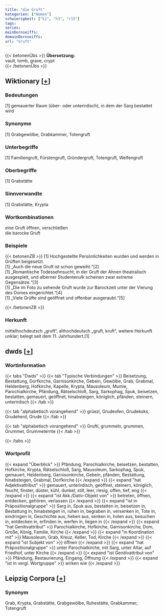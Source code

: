 ```yaml
---
title: "die Gruft"
kategorien: ["Nomen"]
schwierigkeit: ["k1", "h3", "r15"]
tags:
series:
mainDornseiffs:
domainDornseiffs:
url: "Gruft"
---
```


{{< betonenÜbs >}}
**Übersetzung:**  
vault, tomb, grave, crypt  
{{< /betonenÜbs >}}

## Wiktionary [[+](https://de.wiktionary.org/wiki/Gruft)]

### Bedeutungen
[1] gemauerter Raum (über- oder unterirdisch), in dem der Sarg bestattet wird  

### Synonyme
[1] Grabgewölbe, Grabkammer, Totengruft  

### Unterbegriffe
[1] Familiengruft, Fürstengruft, Gründergruft, Totengruft, Welfengruft  

### Oberbegriffe
[1] Grabstätte  

### Sinnverwandte
[1] Grabstätte, Krypta  

### Wortkombinationen
eine Gruft öffnen, verschließen  
die barocke Gruft  

### Beispiele
{{< betonenZB >}}
[1] Hochgestellte Persönlichkeiten wurden und werden in Grüften beigesetzt.  
[1] „Auch die neue Gruft ist schon geweiht.“[2]  
[1] „Romantische Todessehnsucht, in der Gruft der Ahnen theatralisch ausgespielt, und alberner Studentenulk scheinen zwar extreme Gegensätze.“[3]  
[1] „Die im Foto zu sehende Gruft wurde zur Barockzeit unter der Vierung des Domes eingerichtet.“[4]  
[1] „Viele Grüfte sind geöffnet und offenbar ausgeraubt.“[5]  

{{< /betonenZB >}}
### Herkunft
mittelhochdeutsch „gruft“, althochdeutsch „gruft, kruft“, weitere Herkunft unklar; belegt seit dem 11. Jahrhundert.[1]  



## dwds [[+](https://www.dwds.de/wb/Gruft)]

### Wortinformation
{{< tabs "Dwds" >}}
{{< tab "Typische Verbindungen" >}}
Beisetzung, Bestattung, Dorfkirche, Garnisonkirche, Gebein, Gewölbe, Grab, Grabmal, Heldenberg, Hofkirche, Kapelle, Krypta, Mausoleum, Mumie, Parochialkirche, Pfändung, Rätselschloß, Sarg, Sarkophag, Spuk, beisetzen, bestatten, gemauert, geöffnet, hinabsteigen, königlich, pfänden, steinern, unterirdisch
{{< /tab >}}

{{< tab "alphabetisch vorangehend" >}}
grüezi, Grudeofen, Grudekoks, Grudeherd, Grude
{{< /tab >}}

{{< tab "alphabetisch vorangehend" >}}
Grufti, grummeln, grummen, Grummet, Grummeternte
{{< /tab >}}

{{< /tabs >}}

### Wortprofil
{{< expand "Überblick" >}} Pfändung, Parochialkirche, beisetzen, bestatten, Hofkirche, Krypta, Rätselschloß, Sarg, Mausoleum, Sarkophag, Spuk, gemauert, Heldenberg, Garnisonkirche, Gebein, pfänden, Bestattung, hinabsteigen, Grabmal, Dorfkirche {{< /expand >}}
{{< expand "hat Adjektivattribut" >}} gemauert, unterirdisch, geöffnet, steinern, königlich, feucht, finster, düster, kühl, dunkel, still, leer, riesig, offen, tief, eng {{< /expand >}}
{{< expand "ist Akk./Dativ-Objekt von" >}} betreten, öffnen, entdecken, gehören, verlassen {{< /expand >}}
{{< expand "ist in Präpositionalgruppe" >}} Sarg in, Spuk aus, bestatten in, beisetzen in, Bestattung in, hinabsteigen in, ruhen in, begraben in, versenken in, Tote in, eindringen in, Geschichte aus, heben aus, senken in, holen aus, besuchen in, entdecken in, erfinden in, werfen in, liegen in {{< /expand >}}
{{< expand "hat Genitivattribut" >}} Parochialkirche, Hofkirche, Garnisonkirche, Dom, Große, König, Familie, Kirche {{< /expand >}}
{{< expand "in Koordination mit" >}} Mausoleum, Grab, Kreuz, Keller, Tod, Kirche {{< /expand >}}
{{< expand "ist Subjekt von" >}} öffnen {{< /expand >}}
{{< expand "hat Präpositionalgruppe" >}} unter Parochialkirche, mit Sarg, unter Altar, auf Friedhof, unter Kirche {{< /expand >}}
{{< expand "ist Genitivattribut von" >}} Pfändung, Restaurierung, Eingang, Öffnung {{< /expand >}}
{{< expand "ist in vergl. Wortgruppe" >}} wirken wie {{< /expand >}}

## Leipzig Corpora [[+](https://corpora.uni-leipzig.de/en/res?word=Gruft&corpusId=deu_newscrawl-public_2018)]


### Synonym
Grab, Krypta, Grabstätte, Grabgewölbe, Ruhestätte, Grabkammer, Totengruft

